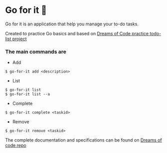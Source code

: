 <h1 style="align=center"> Go for it 📝</h1>

Go for it is an application that help you manage your to-do tasks.

Created to practice Go basics and based on [Dreams of Code practice todo-list project](https://github.com/dreamsofcode-io/goprojects/tree/main/01-todo-list)

### The main commands are

- Add

```
$ go-for-it add <description>
```

- List

```
$ go-for-it list
$ go-for-it list --a
```

- Complete

```
$ go-for-it complete <taskid>
```

- Remove

```
$ go-for-it remove <taskid>
```

The complete documentation and specifications can be found on [Dreams of code repo](https://github.com/dreamsofcode-io/goprojects/tree/main/01-todo-list)
